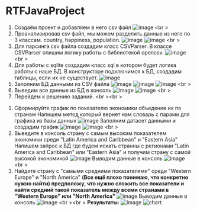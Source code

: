 # RTFJavaProject

1) Создаём проект и добавляем в него csv файл
![image](https://user-images.githubusercontent.com/105602849/211146452-87ba5b4e-1a37-44ae-8ef6-4814acdde441.png)
<br \>
2) Проанализировав csv файл, мы можем разделить данные из него по 3 классам. country, happiness, population.
![image](https://user-images.githubusercontent.com/105602849/211146529-f378a653-a9a6-41af-80b5-96feeb3ca787.png)
![image](https://user-images.githubusercontent.com/105602849/211146537-170e049a-0c02-4a92-9043-9e58d1f10a86.png)
<br \>
3) Для парсинга csv файла создадим класс CSVParser. В классе CSVParser опишим логику работы с библиотекой opencsv.
![image](https://user-images.githubusercontent.com/105602849/211146953-403732d3-ddf1-4cdd-9c78-34c17c58a1f1.png)
<br \>
4) Для работы с sqlite создадим класс sql в котором будет логика работы с наше БД. В конструкторе подключимся к БД, создадим таблицы, если их не существует.
![image](https://user-images.githubusercontent.com/105602849/211146998-5ac19fc2-6d95-4d29-b47a-086c661e17ef.png)
5) Заполним БД данными из CSV файла
![image](https://user-images.githubusercontent.com/105602849/211147109-6aaed265-3171-4cff-bf7d-6deb0725bec3.png)
![image](https://user-images.githubusercontent.com/105602849/211147114-83c200a4-5e4b-41b7-97e0-a9255371b0d6.png)
![image](https://user-images.githubusercontent.com/105602849/211147161-b9f60e32-6733-4ccc-b42a-8f929b9d1625.png)
<br \>
6) Выведим все данные из БД в консоль
![image](https://user-images.githubusercontent.com/105602849/211147220-0a00a55f-386e-4230-9a4e-f4298fb7283d.png)
![image](https://user-images.githubusercontent.com/105602849/211147192-9b1e3d39-00f1-49de-9bb4-83d00ee1e5d3.png)
<br \>
7) Перейдем к решению заданий.
<br \><br \>
1. Сформируйте график по показателю экономики объеденив их по странам
Напишем метод который вернет нам словарь с парами для графика из базы данных
![image](https://user-images.githubusercontent.com/105602849/211147316-10b44255-e210-44b5-84bc-70099f313cb0.png)
Заполним датасет данными и создадим график
![image](https://user-images.githubusercontent.com/105602849/211147328-03686bb5-6299-4a74-991f-373f0475bcf1.png)
![image](https://user-images.githubusercontent.com/105602849/211147346-520707cc-d237-493f-bce5-a117d54c0b78.png)
<br \>
2. Выведите в консоль страну с самым высоким показателем экономики среди "Latin America and Caribbean" и "Eastern Asia"
Напишем запрос к БД где будем искать странны с регионами "Latin America and Caribbean" или "Eastern Asia" и получим страну с самой высокой экономикой
![image](https://user-images.githubusercontent.com/105602849/211147461-5abf1ab9-0440-45a1-8e41-822976c5d80a.png)
Выводим данные в консоль
![image](https://user-images.githubusercontent.com/105602849/211147558-8f46e1d6-d5c8-4240-abf8-c7e89354a437.png)
<br \>
3. Найдите страну с "самыми средними показателями" среди "Western Europe" и "North America" **(Все ещё плохо понимаю, что конкретно нужно найти)
предположу, что нужно сложить все показатели и найти средний такой показатель между всеми странами в "Western Europe" или "North America"**
![image](https://user-images.githubusercontent.com/105602849/211147600-1f9e209f-6190-4542-9bb8-0a78c15a1603.png)
Выводим данные в консоль
![image](https://user-images.githubusercontent.com/105602849/211147603-9680207f-81bc-4806-8272-d698cb64915b.png)
<br \><br \>
**Результаты:**
![image](https://user-images.githubusercontent.com/105602849/211147811-501fc949-cac8-4b8f-bf23-af7b0856b6bd.png)
![chart](https://user-images.githubusercontent.com/105602849/211147901-ba83fee7-8765-41d2-8e2a-74f2b81e815e.jpg)

